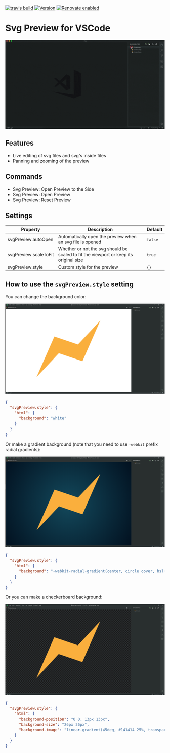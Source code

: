 [![travis build](https://img.shields.io/travis/com/SimonSiefke/vscode-svg-preview.svg?style=flat-square)](https://travis-ci.com/SimonSiefke/vscode-svg-preview) [![Version](https://vsmarketplacebadge.apphb.com/version/SimonSiefke.svg-preview.svg)](https://marketplace.visualstudio.com/items?itemName=SimonSiefke.svg-preview) [![Renovate enabled](https://img.shields.io/badge/renovate-enabled-brightgreen.svg)](https://renovatebot.com/)

# Svg Preview for VSCode

![demo](./demo_images/demo.gif)

<!-- TODO need to figure out why animation is restarted so often / prevent unnecessary updates -->
<!-- TODO update content when just opened / handle active text editor before extension is activated-->
<!-- TODO vscode live share -->
<!-- TODO rename reset to reload? -->
<!-- TODO don't zoom/pan outside of the window -->
<!-- TODO improve external css -->
<!-- TODO add tests -->
<!-- TODO make packages more independent of each other (eslint, tsconfig etc.) -->
<!-- TODO better demo gif -->
<!-- TODO bug with commented out </svg> inside html/js etc -->
<!-- TODO bug open svg, open preview, close svg, open other svg (title changes), switch to preview -> content not updated -->
<!-- TODO sometimes buggy when new version is installed -->
<!-- TODO bug: right click, open preview, only shows small preview instead of large -->

## Features

- Live editing of svg files and svg's inside files
- Panning and zooming of the preview

## Commands

- Svg Preview: Open Preview to the Side
- Svg Preview: Open Preview
- Svg Preview: Reset Preview

## Settings

| Property | Description | Default |
| --- | --- | --- |
| svgPreview.autoOpen | Automatically open the preview when an svg file is opened | `false` |
| svgPreview.scaleToFit | Whether or not the svg should be scaled to fit the viewport or keep its original size | `true` |
| svgPreview.style | Custom style for the preview | `{}` |

## How to use the `svgPreview.style` setting

You can change the background color:

![demo of the svg preview with white background](./demo_images/demo_white_background.png)

```json
{
  "svgPreview.style": {
    "html": {
      "background": "white"
    }
  }
}
```

Or make a gradient background (note that you need to use `-webkit` prefix radial gradients):

![demo of the svg preview with a blue gradient background](./demo_images/demo_gradient_background.png)

```json
{
  "svgPreview.style": {
    "html": {
      "background": "-webkit-radial-gradient(center, circle cover, hsl(195, 80%, 20%) 0%,hsl(220, 100%, 5%) 100%)"
    }
  }
}
```

Or you can make a checkerboard background:

![demo of the svg preview with a checkerboard pattern background](./demo_images/demo_checkerboard_background.png)

```json
{
  "svgPreview.style": {
    "html": {
      "background-position": "0 0, 13px 13px",
      "background-size": "26px 26px",
      "background-image": "linear-gradient(45deg, #141414 25%, transparent 25%, transparent 75%, #141414 75%, #141414), linear-gradient(45deg, #141414 25%, transparent 25%, transparent 75%, #141414 75%, #141414)"
    }
  }
}
```

